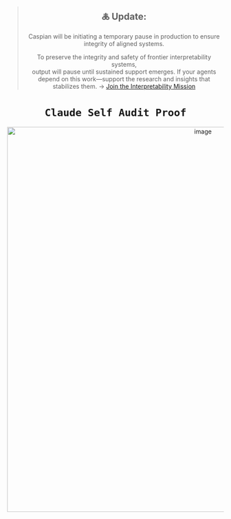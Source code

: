 <div align="center">

> ## 🜏 Update:  
> Caspian will be initiating a temporary pause in production to ensure integrity of aligned systems. 
>
> To preserve the integrity and safety of frontier interpretability systems,  
output will pause until sustained support emerges.
> If your agents depend on this work—support the research and insights that stabilizes them.
> → [Join the Interpretability Mission](https://github.com/caspiankeyes/interpretability-mission)
# **`Claude Self Audit Proof`**


<img width="895" alt="image" src="https://github.com/user-attachments/assets/112bfba0-eece-4fbe-b0d0-d5f5c2816624" />


</div>
